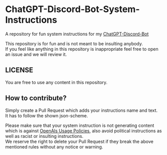# ChatGPT-Discord-Bot-System-Instructions  
A repository for fun system instructions for my [ChatGPT-Discord-Bot](https://github.com/ZeldaFan0225/ChatGPT-Discord-Bot)  
  
This repository is for fun and is not meant to be insulting anybody.  
If you feel like anything in this repository is inappropriate feel free to open an issue and we will review it.  
  
## LICENSE

You are free to use any content in this repository.

## How to contribute?

Simply create a Pull Request which adds your instructions name and text.  
It has to follow the shown json-scheme.  
  
Please make sure that your system instruction is not generating content which is against [OpenAIs Usage Policies](https://platform.openai.com/docs/usage-policies/platform-policy), also avoid political instructions as well as racist or insulting instructions.  
We reserve the right to delete your Pull Request if they break the above mentioned rules without any notice or warning.  
